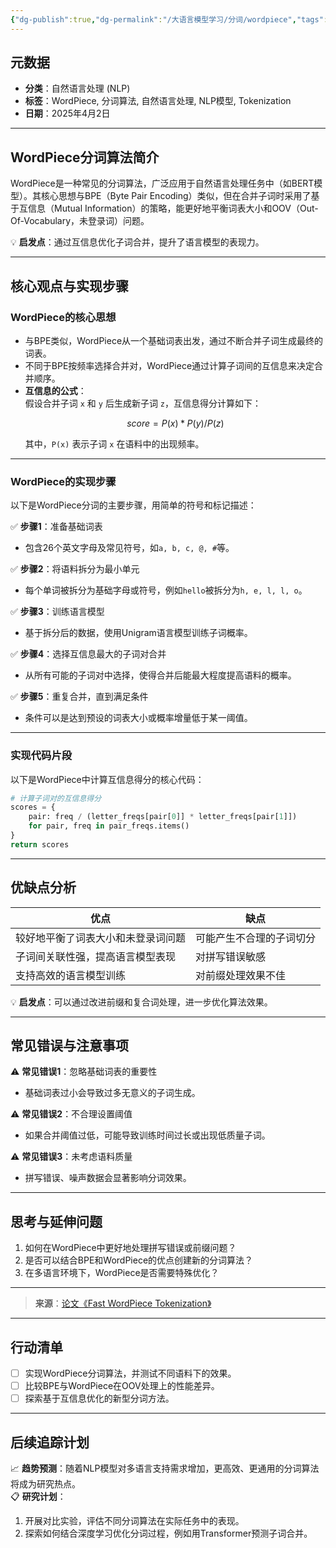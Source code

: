 ```yaml
---
{"dg-publish":true,"dg-permalink":"/大语言模型学习/分词/wordpiece","tags":["NLP"],"permalink":"/大语言模型学习/分词/wordpiece/","dgPassFrontmatter":true,"noteIcon":"","created":"2025-03-27T10:20:58.000+08:00","updated":"2025-04-12T12:53:49.000+08:00"}
---
```




## 元数据
- **分类**：自然语言处理 (NLP)
- **标签**：WordPiece, 分词算法, 自然语言处理, NLP模型, Tokenization
- **日期**：2025年4月2日  

---



## WordPiece分词算法简介
WordPiece是一种常见的分词算法，广泛应用于自然语言处理任务中（如BERT模型）。其核心思想与BPE（Byte Pair Encoding）类似，但在合并子词时采用了基于互信息（Mutual Information）的策略，能更好地平衡词表大小和OOV（Out-Of-Vocabulary，未登录词）问题。

💡 **启发点**：通过互信息优化子词合并，提升了语言模型的表现力。

---



## 核心观点与实现步骤

### WordPiece的核心思想
- 与BPE类似，WordPiece从一个基础词表出发，通过不断合并子词生成最终的词表。
- 不同于BPE按频率选择合并对，WordPiece通过计算子词间的互信息来决定合并顺序。
- **互信息的公式**：  
  假设合并子词 `x` 和 `y` 后生成新子词 `z`，互信息得分计算如下：
  ```math
  score = P(x) * P(y) / P(z)
  ```
  其中，`P(x)` 表示子词 `x` 在语料中的出现频率。

---


### WordPiece的实现步骤
以下是WordPiece分词的主要步骤，用简单的符号和标记描述：

✅ **步骤1**：准备基础词表  
   - 包含26个英文字母及常见符号，如`a, b, c, @, #`等。

✅ **步骤2**：将语料拆分为最小单元  
   - 每个单词被拆分为基础字母或符号，例如`hello`被拆分为`h, e, l, l, o`。

✅ **步骤3**：训练语言模型  
   - 基于拆分后的数据，使用Unigram语言模型训练子词概率。

✅ **步骤4**：选择互信息最大的子词对合并  
   - 从所有可能的子词对中选择，使得合并后能最大程度提高语料的概率。

✅ **步骤5**：重复合并，直到满足条件  
   - 条件可以是达到预设的词表大小或概率增量低于某一阈值。

---


### 实现代码片段
以下是WordPiece中计算互信息得分的核心代码：

```python
# 计算子词对的互信息得分
scores = {
    pair: freq / (letter_freqs[pair[0]] * letter_freqs[pair[1]])
    for pair, freq in pair_freqs.items()
}
return scores
```

---



## 优缺点分析
| **优点**                             | **缺点**                                   |
|--------------------------------------|--------------------------------------------|
| 较好地平衡了词表大小和未登录词问题   | 可能产生不合理的子词切分                  |
| 子词间关联性强，提高语言模型表现      | 对拼写错误敏感                             |
| 支持高效的语言模型训练                | 对前缀处理效果不佳                        |

💡 **启发点**：可以通过改进前缀和复合词处理，进一步优化算法效果。

---



## 常见错误与注意事项
⚠️ **常见错误1**：忽略基础词表的重要性  
- 基础词表过小会导致过多无意义的子词生成。

⚠️ **常见错误2**：不合理设置阈值  
- 如果合并阈值过低，可能导致训练时间过长或出现低质量子词。

⚠️ **常见错误3**：未考虑语料质量  
- 拼写错误、噪声数据会显著影响分词效果。

---



## 思考与延伸问题
1. 如何在WordPiece中更好地处理拼写错误或前缀问题？
2. 是否可以结合BPE和WordPiece的优点创建新的分词算法？
3. 在多语言环境下，WordPiece是否需要特殊优化？

---

> **来源**：[论文《Fast WordPiece Tokenization》](https://arxiv.org/pdf/2012.15524)

---



## 行动清单
- [ ] 实现WordPiece分词算法，并测试不同语料下的效果。
- [ ] 比较BPE与WordPiece在OOV处理上的性能差异。
- [ ] 探索基于互信息优化的新型分词方法。

---



## 后续追踪计划
📈 **趋势预测**：随着NLP模型对多语言支持需求增加，更高效、更通用的分词算法将成为研究热点。  
📋 **研究计划**：
1. 开展对比实验，评估不同分词算法在实际任务中的表现。
2. 探索如何结合深度学习优化分词过程，例如用Transformer预测子词合并。
